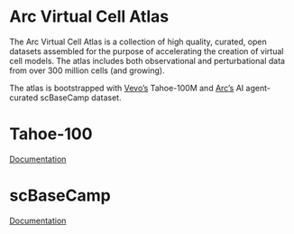 Arc Virtual Cell Atlas
======================

The Arc Virtual Cell Atlas is a collection of high quality, curated, open datasets assembled for the purpose of accelerating the creation of virtual cell models.
The atlas includes both observational and perturbational data from over 300 million cells (and growing).

The atlas is bootstrapped with [Vevo’s](https://www.vevo.ai/) Tahoe-100M and [Arc’s](https://arcinstitute.org/) AI agent-curated scBaseCamp dataset.


# Tahoe-100

[Documentation](./tahoe-100/README.md)

# scBaseCamp

[Documentation](./scBaseCamp/README.md)